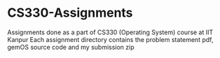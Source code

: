 # CS330-Assignments
Assignments done as a part of CS330 (Operating System) course at IIT Kanpur
Each assignment directory contains the problem statement pdf, gemOS source code and my submission zip
